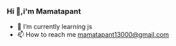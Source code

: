 ### Hi 👋,i'm Mamatapant

- 🌱 I’m currently learning js
- 📫 How to reach me mamatapant13000@gmail.com



